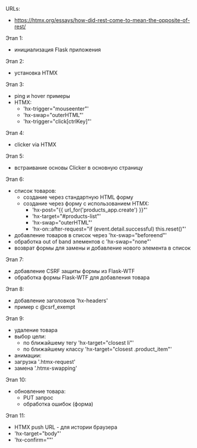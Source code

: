URLs:

- https://htmx.org/essays/how-did-rest-come-to-mean-the-opposite-of-rest/

Этап 1:

- инициализация Flask приложения

Этап 2:

- установка HTMX

Этап 3:

- ping и hover примеры
- HTMX:
    - 'hx-trigger="mouseenter"'
    - 'hx-swap="outerHTML"'
    - 'hx-trigger="click[ctrlKey]"'

Этап 4:

- clicker via HTMX

Этап 5:

- встраивание основы Clicker в основную страницу

Этап 6:

- список товаров:
    - создание через стандартную HTML форму
    - создание через форму с использованием HTMX:
        - 'hx-post="{{ url_for('products_app.create') }}"'
        - 'hx-target="#products-list"'
        - 'hx-swap="outerHTML"'
        - 'hx-on::after-request="if (event.detail.successful) this.reset()"'
- добавление товаров в список через 'hx-swap="beforeend"'
- обработка out of band элементов с 'hx-swap="none"'
- возврат формы для замены и добавление нового элемента в список

Этап 7:

- добавление CSRF защиты формы из Flask-WTF
- обработка формы Flask-WTF для добавления товара

Этап 8:

- добавление заголовков 'hx-headers'
- пример с @csrf_exempt

Этап 9:

- удаление товара
- выбор цели:
    - по ближайшему тегу 'hx-target="closest li"'
    - по ближайшему классу 'hx-target="closest .product_item"'
- анимации:
- загрузка '.htmx-request'
- замена '.htmx-swapping'

Этап 10:

- обновление товара:
    - PUT запрос
    - обработка ошибок (форма)

Этап 11:
- HTMX push URL - для истории браузера
- 'hx-target="body"'
- 'hx-confirm="<message>"'